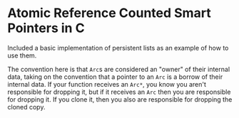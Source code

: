 # Atomic Reference Counted Smart Pointers in C

Included a basic implementation of persistent lists as an example of how to use them.

The convention here is that `Arc`s are considered an "owner" of their internal data,
taking on the convention that a pointer to an `Arc` is a borrow of their internal data.
If your function receives an `Arc*`, you know you aren't responsible for dropping it,
but if it receives an `Arc` then you are responsible for dropping it. If you clone it,
then you also are responsible for dropping the cloned copy.
